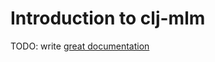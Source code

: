 # Introduction to clj-mlm

TODO: write [great documentation](http://jacobian.org/writing/what-to-write/)
